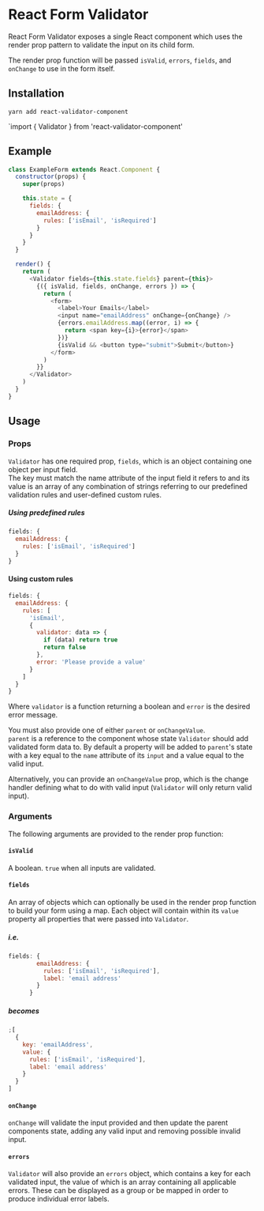 # React Form Validator

React Form Validator exposes a single React component which uses the render prop pattern to validate the input on its child form.

The render prop function will be passed `isValid`, `errors`, `fields`, and `onChange` to use in the form itself.

## Installation

`yarn add react-validator-component`

`import { Validator } from 'react-validator-component'

## Example

```javascript
class ExampleForm extends React.Component {
  constructor(props) {
    super(props)

    this.state = {
      fields: {
        emailAddress: {
          rules: ['isEmail', 'isRequired']
        }
      }
    }
  }

  render() {
    return (
      <Validator fields={this.state.fields} parent={this}>
        {({ isValid, fields, onChange, errors }) => {
          return (
            <form>
              <label>Your Emails</label>
              <input name="emailAddress" onChange={onChange} />
              {errors.emailAddress.map((error, i) => {
                return <span key={i}>{error}</span>
              })}
              {isValid && <button type="submit">Submit</button>}
            </form>
          )
        }}
      </Validator>
    )
  }
}
```

## Usage

### Props

`Validator` has one required prop, `fields`, which is an object containing one object per input field.  
The key must match the name attribute of the input field it refers to and its value is an array of any combination of strings referring to our predefined validation rules and user-defined custom rules.

##### Using predefined rules

```javascript
fields: {
  emailAddress: {
    rules: ['isEmail', 'isRequired']
  }
}
```

#### Using custom rules

```javascript
fields: {
  emailAddress: {
    rules: [
      'isEmail',
      {
        validator: data => {
          if (data) return true
          return false
        },
        error: 'Please provide a value'
      }
    ]
  }
}
```

Where `validator` is a function returning a boolean and `error` is the desired error message.

You must also provide one of either `parent` or `onChangeValue`.  
`parent` is a reference to the component whose state `Validator` should add validated form data to. By default a property will be added to `parent`'s state with a key equal to the `name` attribute of its `input` and a value equal to the valid input.

Alternatively, you can provide an `onChangeValue` prop, which is the change handler defining what to do with valid input (`Validator` will only return valid input).

### Arguments

The following arguments are provided to the render prop function:

#### `isValid`

A boolean. `true` when all inputs are validated.

#### `fields`

An array of objects which can optionally be used in the render prop function to build your form using a map. Each object will contain within its `value` property all properties that were passed into `Validator`.

##### i.e.

```javascript
fields: {
        emailAddress: {
          rules: ['isEmail', 'isRequired'],
          label: 'email address'
        }
      }
```

##### becomes

```javascript
;[
  {
    key: 'emailAddress',
    value: {
      rules: ['isEmail', 'isRequired'],
      label: 'email address'
    }
  }
]
```

#### `onChange`

`onChange` will validate the input provided and then update the parent components state, adding any valid input and removing possible invalid input.

#### `errors`

`Validator` will also provide an `errors` object, which contains a key for each validated input, the value of which is an array containing all applicable errors.
These can be displayed as a group or be mapped in order to produce individual error labels.
